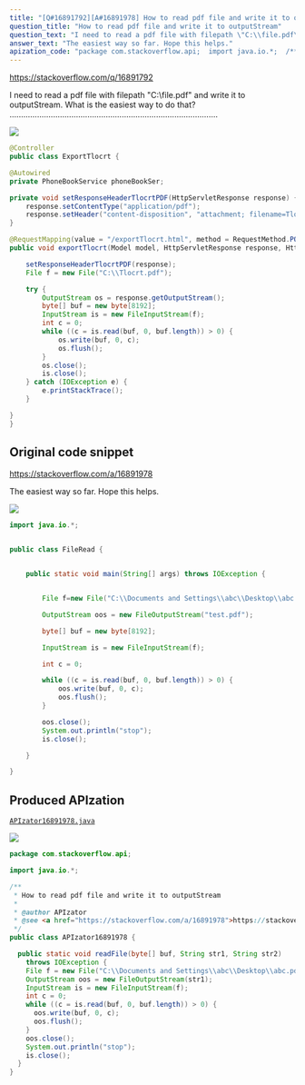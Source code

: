 ```yaml
---
title: "[Q#16891792][A#16891978] How to read pdf file and write it to outputStream"
question_title: "How to read pdf file and write it to outputStream"
question_text: "I need to read a pdf file with filepath \"C:\\file.pdf\" and write it to outputStream. What is the easiest way to do that? ..........................................................................................."
answer_text: "The easiest way so far. Hope this helps."
apization_code: "package com.stackoverflow.api;  import java.io.*;  /**  * How to read pdf file and write it to outputStream  *  * @author APIzator  * @see <a href=\"https://stackoverflow.com/a/16891978\">https://stackoverflow.com/a/16891978</a>  */ public class APIzator16891978 {    public static void readFile(byte[] buf, String str1, String str2)     throws IOException {     File f = new File(\"C:\\\\Documents and Settings\\\\abc\\\\Desktop\\\\abc.pdf\");     OutputStream oos = new FileOutputStream(str1);     InputStream is = new FileInputStream(f);     int c = 0;     while ((c = is.read(buf, 0, buf.length)) > 0) {       oos.write(buf, 0, c);       oos.flush();     }     oos.close();     System.out.println(\"stop\");     is.close();   } }"
---
```


https://stackoverflow.com/q/16891792

I need to read a pdf file with filepath &quot;C:\file.pdf&quot; and write it to outputStream. What is the easiest way to do that?
...........................................................................................


<div class="code-logo"><img src="/stackoverflow.png" /></div>

```java
@Controller
public class ExportTlocrt {

@Autowired
private PhoneBookService phoneBookSer;

private void setResponseHeaderTlocrtPDF(HttpServletResponse response) {
    response.setContentType("application/pdf");
    response.setHeader("content-disposition", "attachment; filename=Tlocrt.pdf" );
} 

@RequestMapping(value = "/exportTlocrt.html", method = RequestMethod.POST)
public void exportTlocrt(Model model, HttpServletResponse response, HttpServletRequest request){

    setResponseHeaderTlocrtPDF(response);
    File f = new File("C:\\Tlocrt.pdf");

    try {
        OutputStream os = response.getOutputStream();
        byte[] buf = new byte[8192];
        InputStream is = new FileInputStream(f);
        int c = 0;
        while ((c = is.read(buf, 0, buf.length)) > 0) {
            os.write(buf, 0, c);
            os.flush();
        }
        os.close();
        is.close();
    } catch (IOException e) {
        e.printStackTrace();
    }

}
}
```


## Original code snippet

https://stackoverflow.com/a/16891978

The easiest way so far. Hope this helps.

<div class="code-logo"><img src="/stackoverflow.png" /></div>

```java
import java.io.*;


public class FileRead {


    public static void main(String[] args) throws IOException {


        File f=new File("C:\\Documents and Settings\\abc\\Desktop\\abc.pdf");

        OutputStream oos = new FileOutputStream("test.pdf");

        byte[] buf = new byte[8192];

        InputStream is = new FileInputStream(f);

        int c = 0;

        while ((c = is.read(buf, 0, buf.length)) > 0) {
            oos.write(buf, 0, c);
            oos.flush();
        }

        oos.close();
        System.out.println("stop");
        is.close();

    }

}
```

## Produced APIzation

[`APIzator16891978.java`](https://github.com/pasqualesalza/apization-temp-data/raw/master/search/APIzator16891978.java)

<div class="code-logo"><img src="/apizator.png" /></div>

```java
package com.stackoverflow.api;

import java.io.*;

/**
 * How to read pdf file and write it to outputStream
 *
 * @author APIzator
 * @see <a href="https://stackoverflow.com/a/16891978">https://stackoverflow.com/a/16891978</a>
 */
public class APIzator16891978 {

  public static void readFile(byte[] buf, String str1, String str2)
    throws IOException {
    File f = new File("C:\\Documents and Settings\\abc\\Desktop\\abc.pdf");
    OutputStream oos = new FileOutputStream(str1);
    InputStream is = new FileInputStream(f);
    int c = 0;
    while ((c = is.read(buf, 0, buf.length)) > 0) {
      oos.write(buf, 0, c);
      oos.flush();
    }
    oos.close();
    System.out.println("stop");
    is.close();
  }
}

```